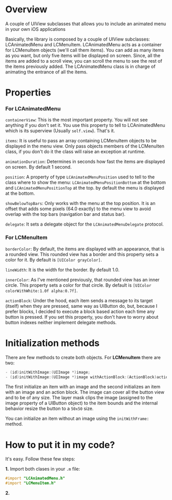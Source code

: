 Overview
==============

A couple of UIView subclasses that allows you to include an animated menu in your own iOS applications

Basically, the library is composed by a couple of UIView subclasses: LCAnimatedMenu and LCMenuItem. LCAnimatedMenu acts as a container for LCMenuItem objects (we'll call them items).  You can add as many items as you want, but only five items will be displayed on screen. Since, all the items are added to a scroll view, you can scroll the menu to see the rest of the items previously added. The LCAnimatedMenu class is in charge of animating the entrance of all the items.


Properties
==============

### For LCAnimatedMenu

`containerView`: This is the most important property. You will not see anything if you don't set it. You use this property to tell to LCAnimatedMenu which is its superview (Usually `self.view`). That's it.

`items`: It is useful to pass an array containing LCMenuItem objects to be displayed in the menu view. Only pass objects members of the LCMenuIten class, if you don't do it the class will raise an exception at runtime.

`animationDuration`: Determines in seconds how fast the items are displayed on screen. By default 1 second.

`position`: A property of type `LCAnimatedMenuPosition` used to tell to the class where to show the menu: `LCAnimatedMenuPositionBottom` at the bottom and `LCAnimatedMenuPositionTop` at the top. by default the menu is displayed at the bottom.

`showBelowTopBars`: Only works with the menu at the top position. It is an offset that adds some pixels (64.0 exactly) to the menu view to avoid overlap with the top bars (navigation bar and status bar).

`delegate`: It sets a delegate object for the `LCAnimatedMenuDelegate` protocol.


### For LCMenuItem

`borderColor`: By default, the items are displayed with an appearance, that is a rounded view. This rounded view has a border and this property sets a color for it. By default is `[UIColor grayColor]`.

`lineWidth`: It is the width for the border. By default 1.0.

`innerColor`: As I've mentioned previously, that rounded view has an inner circle. This property sets a color for that circle. By default is `[UIColor colorWithWhite:1.0f alpha:0.7f]`.

`actionBlock`: Under the hood, each item sends a message to its target (itself) when they are pressed, same way as UIButton do, but, because I prefer blocks, I decided to execute a block based action each time any button is pressed. If you set this property, you don't have to worry about button indexes neither implement delegate methods.


Initialization methods
==============

There are few methods to create both objects. For **LCMenuItem** there are two:

```objectivec
- (id)initWithImage:(UIImage *)image;
- (id)initWithImage:(UIImage *)image withActionBlock:(ActionBlock)actionBlock;
```

The first initialize an item with an image and the second initializes an item with an image and an action block. The image can cover all the button view and to be of any size. The layer mask clips the image (assigned to the image property of a UIButton object) to the item bounds and the internal behavior resize the button to a `50x50` size.

You can initialize an item without an image using the `initWithFrame:` method.

How to put it in my code?
==============

It's easy. Follow these few steps:

**1.** Import both clases in your `.m` file:

```objectivec
#import "LCAnimatedMenu.h"
#import "LCMenuItem.h"
```

**2.** 

